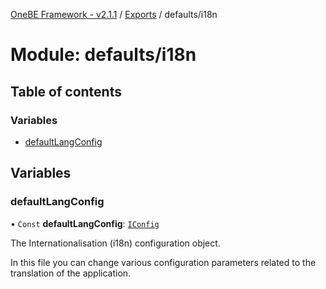 [OneBE Framework - v2.1.1](../README.md) / [Exports](../modules.md) / defaults/i18n

# Module: defaults/i18n

## Table of contents

### Variables

- [defaultLangConfig](defaults_i18n.md#defaultlangconfig)

## Variables

### defaultLangConfig

• `Const` **defaultLangConfig**: [`IConfig`](../interfaces/System_IConfig.IConfig.md)

The Internationalisation (i18n) configuration object.

In this file you can change various configuration parameters related to the
translation of the application.
